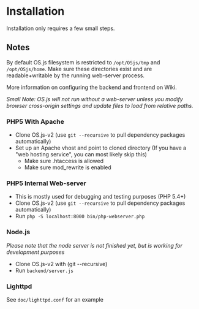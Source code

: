 # Installation
Installation only requires a few small steps.

## Notes

By default OS.js filesystem is restricted to `/opt/OSjs/tmp` and `/opt/OSjs/home`.
Make sure these directories exist and are readable+writable by the running web-server process.

More information on configuring the backend and frontend on Wiki.

*Small Note: OS.js will not run without a web-server unless you modify browser cross-origin settings and update files to load from relative paths.*

### PHP5 With Apache
* Clone OS.js-v2 (use `git --recursive` to pull dependency packages automatically)
* Set up an Apache vhost and point to cloned directory (If you have a "web hosting service", you can most likely skip this)
  * Make sure .htaccess is allowed
  * Make sure mod_rewrite is enabled

### PHP5 Internal Web-server
* This is mostly used for debugging and testing purposes (PHP 5.4+)
* Clone OS.js-v2 (use `git --recursive` to pull dependency packages automatically)
* Run `php -S localhost:8000 bin/php-webserver.php`

### Node.js
*Please note that the node server is not finished yet, but is working for development purposes*

* Clone OS.js-v2 with (git --recursive)
* Run `backend/server.js`

### Lighttpd

See `doc/lighttpd.conf` for an example
